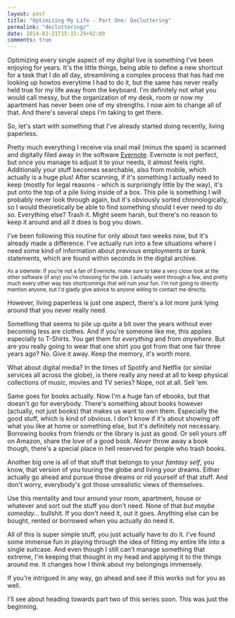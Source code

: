 ```yaml
---
layout: post
title: "Optimizing My Life - Part One: Decluttering"
permalink: "decluttering/"
date: 2014-02-21T15:15:29+02:00
comments: true
---
```


Optimizing every single aspect of my digital live is something I've been enjoying for years. It's the little things, being able to define a new shortcut for a task that I do all day, streamlining a complex process that has had me looking up howtos everytime I had to do it, but the same has never really held true for my life away from the keyboard. I'm definitely not what you would call messy, but the organization of my desk, room or now my apartment has never been one of my strengths. I now aim to change all of that. And there's several steps I'm taking to get there.

So, let's start with something that I've already started doing recently, living paperless.

Pretty much everything I receive via snail mail (minus the spam) is scanned and digitally filed away in the software [Evernote](https://evernote.com/). Evernote is not perfect, but once you manage to adjust it to your needs, it almost feels right. Additionally your stuff becomes searchable, also from mobile, which actually is a huge plus!
After scanning, if it's something I actually need to keep (mostly for legal reasons - which is surprisingly little by the way), it's put onto the top of a pile living inside of a box. This pile is something I will probably never look through again, but it's obviously sorted chronologically, so I would theoretically be able to find something should I ever need to do so.
Everything else? Trash it. Might seem harsh, but there's no reason to keep it around and all it does is bog you down.

I've been following this routine for only about two weeks now, but it's already made a difference. I've actually run into a few situations where I need some kind of information about previous employments or bank statements, which are found within seconds in the digital archive.

<sub>As a sidenote: If you're not a fan of Evernote, make sure to take a very close look at the other software (if any) you're choosing for the job. I actually went through a few, and pretty much every other way has shortcomings that will ruin your fun. I'm not going to directly mention anyone, but I'd gladly give advice to anyone willing to contact me directly.</sub>

However, living paperless is just one aspect, there's a lot more junk lying around that you never really need.

Something that seems to pile up quite a bit over the years without ever becoming less are clothes. And if you're someone like me, this applies especially to T-Shirts. You get them for *everything* and from *anywhere*. But are you really going to wear that one shirt you got from that one fair three years ago? No. Give it away. Keep the memory, it's worth more.

What about digital media? In the times of Spotify and Netflix (or similar services all across the globe), is there really any need at all to keep physical collections of music, movies and TV series? Nope, not at all. Sell 'em.

Same goes for books actually. Now I'm a huge fan of ebooks, but that doesn't go for everybody. There's something about books however (actually, not just books) that makes us want to own them. Especially the good stuff, which is kind of obvious. I don't know if it's about showing off what you like at home or something else, but it's definitely not necessary. Borrowing books from friends or the library is just as good. Or sell yours off on Amazon, share the love of a good book. *Never* throw away a book though, there's a special place in hell reserved for people who trash books.

Another big one is all of that stuff that belongs to your *fantasy self*, you know, that version of you touring the globe and living your dreams. Either actually go ahead and pursue those dreams or rid yourself of that stuff. And don't worry, everybody's got those unrealistic views of themselves.

Use this mentality and tour around your room, apartment, house or whatever and sort out the stuff you don't need. None of that *but maybe someday...* bullshit. If you don't need it, out it goes. Anything else can be bought, rented or borrowed when you actually do need it.

<!-- #### The Digital Stuff

Yeah... It's not just the analog world. I spend a huge amount of my time in front of a screen and the digital world is just as important to me as the analog counterpart, but here I want to just quickly mention two small areas that have caught my eye especially.

The two big problematic areas of my digital life are my downloads directory and my browser bookmarks. I've been using my bookmarks as a read-later list for years now, but I might as well just have been piping them directly into /dev/null. If that sounds like you, give up the idea of saving something for later. Read it now, or close that tab. You might just as well clean out your RSS feeds as well, looking at it from that angle, it might not have been bad that Google Reader shut down.

For that ever-growing downloads directory, which is more of a tmp directory for everything, I've had a lot of success with using a software called [Hazel](http://www.noodlesoft.com/hazel.php) to delete everything that's been there for over seven days. If you actually shut down your computer, a @reboot cronjob doing the same might work for you, just be sure to don't put anything vital into that directory. -->

All of this is super simple stuff, you just actually have to do it. I've found some immense fun in playing through the idea of fitting my entire life into a single suitcase. And even though I still can't manage something that extreme, I'm keeping that thought in my head and applying it to the things around me. It changes how I think about my belongings immensely.

If you're intrigued in any way, go ahead and see if this works out for you as well.

I'll see about heading towards part two of this series soon. This was just the beginning.
